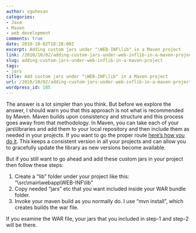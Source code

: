 ```yaml
---
author: vguhesan
categories:
- Java
- Maven
- web development
comments: true
date: 2010-10-02T18:28:00Z
excerpt: Adding custom jars under "\WEB-INF\lib" in a Maven project
link: /2010/10/02/adding-custom-jars-under-web-inflib-in-a-maven-project/
slug: adding-custom-jars-under-web-inflib-in-a-maven-project
tags:
- jars
title: Add custom jars under "\WEB-INF\lib" in a Maven project
url: /2010/10/02/adding-custom-jars-under-web-inflib-in-a-maven-project/
wordpress_id: 185
---
```


The answer is a lot simpler than you think. But before we explore the answer, I should warn you that this approach is not what is recommended by Maven. Maven builds upon consistency and structure and this process goes away from that methodology. In Maven, you can take each of your jars\libraries and add them to your local repository and then include them as needed in your projects. If you want to go the proper route [here’s how you do it](http://maven.apache.org/general.html#importing-jars). This keeps a consistent version in all your projects and can allow you to gracefully update the library as new versions become available.

But if you still want to go ahead and add these custom jars in your project then follow these steps:

1. Create a “lib” folder under your project like this: “\src\main\webapp\WEB-INF\lib”
2. Copy needed “jars” etc that you want included inside your WAR bundle folder.
3. Invoke your maven build as you normally do. I use “mvn install”, which creates builds the war file.

If you examine the WAR file, your jars that you included in step-1 and step-2 will be there.
